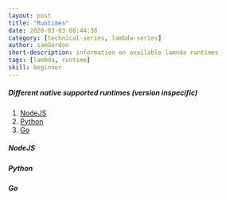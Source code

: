 ```yaml
---
layout: post
title: "Runtimes"
date: 2020-03-03 08:44:38
category: [technical-series, lambda-series]
author: samGordon
short-description: information on available lamnda runtimes
tags: [lambda, runtime]
skill: beginner
---
```


##### Different native supported runtimes (version inspecific)
1. [NodeJS](#nodejs)
2. [Python](#python)
3. [Go](#go)

<a name = "nodejs"></a>
##### NodeJS

<a name = "python"></a>
##### Python

<a name = "go"></a>
##### Go
